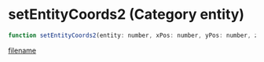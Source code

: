 # setEntityCoords2 (Category entity)

```js
function setEntityCoords2(entity: number, xPos: number, yPos: number, zPos: number, xAxis: boolean, yAxis: boolean, zAxis: boolean, clearArea: boolean): void
```

[filename](setEntityCoords2_m.md ':include')